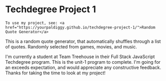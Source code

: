 # Techdegree Project 1

    To use my project, see: <a href="https://yourpaldiggy.github.io/techdegree-project-1/">Random Quote Generator</a>
 
 This is a random quote generator, that automatically shuffles through a list of quotes.
 Randomly selected from games, movies, and music.

 I'm currently a student at Team Treehouse in their Full Stack JavaScript Techdegree program.
 This is the unit-1 program to complete. I'm going for an exceeds expectation, and would appreciate any 
 constructive feedback. Thanks for taking the time to look at my project!

